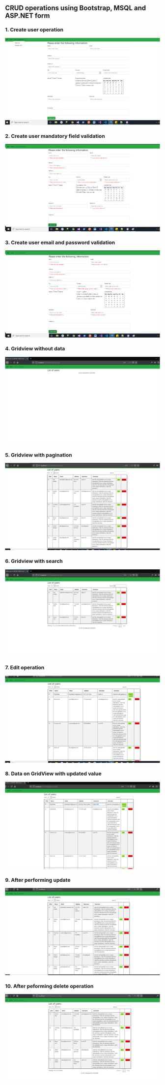 ## CRUD operations using Bootstrap, MSQL and ASP.NET form ##
### 1. Create user operation ###
<img src="Assets/img/create-user.png">

### 2. Create user mandatory field validation ###
<img src="Assets/img/create-user-validation.png">

### 3. Create user email and password validation ###
<img src="Assets/img/Password-email-validation.png">

### 4. Gridview without data ###
<img src="Assets/img/Grid-view-without-data.png">

### 5. Gridview with pagination ###
<img src="Assets/img/Grid-view-with-pagination.png">

### 6. Gridview with search ###
<img src="Assets/img/Grid-view-search.png">

### 7. Edit operation ###
<img src="Assets/img/Edit-operation.png">

### 8. Data on GridView with updated value ###
<img src="Assets/img/Edit-operation-2.png">

### 9. After performing update ###
<img src="Assets/img/After-edit-update.png">

### 10. After peforming delete operation ###
<img src="Assets/img/After-delete.png"> 